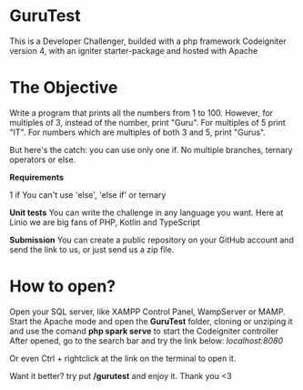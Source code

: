 # GuruTest 

This is a Developer Challenger, builded with a php framework Codeigniter version 4, with an igniter starter-package and hosted with Apache

# The Objective
Write a program that prints all the numbers from 1 to 100. However, for multiples of 3, instead of the number, print "Guru". For multiples of 5 print "IT". For numbers which are multiples of both 3 and 5, print "Gurus".

But here's the catch: you can use only one if. No multiple branches, ternary operators or else.

**Requirements**

1 if
You can't use 'else', 'else if' or ternary

**Unit tests**
You can write the challenge in any language you want. Here at Linio we are big fans of PHP, Kotlin and TypeScript

**Submission**
You can create a public repository on your GitHub account and send the link to us, or just send us a zip file.

# How to open?

Open your SQL server, like XAMPP Control Panel, WampServer or MAMP. Start the Apache mode and open the **GuruTest** folder, cloning or unziping it and use the comand **php spark serve** to start the Codeigniter controller
After opened, go to the search bar and try the link below:
*localhost:8080*

Or even Ctrl + rightclick at the link on the terminal to open it.

Want it better? try put **/gurutest** and enjoy it. Thank you <3

